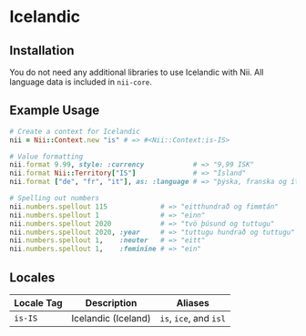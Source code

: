 <!-- This file has been generated. Source: languages/_template.md.erb -->

# Icelandic

## Installation

You do not need any additional libraries to use Icelandic with Nii.
All language data is included in `nii-core`.

## Example Usage

``` ruby
# Create a context for Icelandic
nii = Nii::Context.new "is" # => #<Nii::Context:is-IS>

# Value formatting
nii.format 9.99, style: :currency            # => "9,99 ISK"
nii.format Nii::Territory["IS"]              # => "Ísland"
nii.format ["de", "fr", "it"], as: :language # => "þýska, franska og ítalska"

# Spelling out numbers
nii.numbers.spellout 115             # => "eitt­hundrað og fimmtán"
nii.numbers.spellout 1               # => "einn"
nii.numbers.spellout 2020            # => "tvö þúsund og tuttugu"
nii.numbers.spellout 2020, :year     # => "tuttugu hundrað og tuttugu"
nii.numbers.spellout 1,    :neuter   # => "eitt"
nii.numbers.spellout 1,    :feminine # => "ein"
```


## Locales

<table>
  <thead>
    <tr>
      <th>Locale Tag</th>
      <th>Description</th>
      <th>Aliases</th>
    </tr>
  </thead>
  <tbody>
    <tr>
      <td><code>is-IS</code></td>
      <td>Icelandic (Iceland)</td>
      <td><code>is</code>, <code>ice</code>, and <code>isl</code></td>
    </tr>
  </tbody>
</table>

